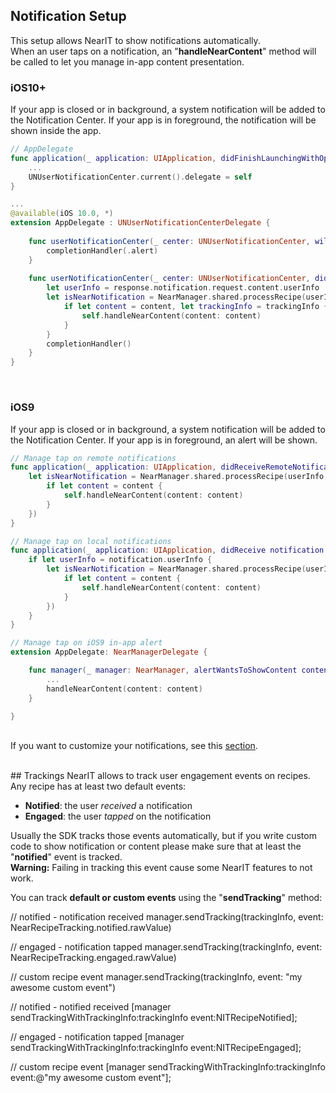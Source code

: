 ## Notification Setup

This setup allows NearIT to show notifications automatically.<br>
When an user taps on a notification, an "**handleNearContent**" method will be called to let you manage in-app content presentation.

### iOS10+
If your app is closed or in background, a system notification will be added to the Notification Center.
If your app is in foreground, the notification will be shown inside the app.

```swift
// AppDelegate
func application(_ application: UIApplication, didFinishLaunchingWithOptions launchOptions: [UIApplicationLaunchOptionsKey: Any]?) -> Bool {
    ...
    UNUserNotificationCenter.current().delegate = self
}

...
@available(iOS 10.0, *)
extension AppDelegate : UNUserNotificationCenterDelegate {
    
    func userNotificationCenter(_ center: UNUserNotificationCenter, willPresent notification: UNNotification, withCompletionHandler completionHandler: @escaping (UNNotificationPresentationOptions) -> Void) {
        completionHandler(.alert)
    }
    
    func userNotificationCenter(_ center: UNUserNotificationCenter, didReceive response: UNNotificationResponse, withCompletionHandler completionHandler: @escaping () -> Void) {
        let userInfo = response.notification.request.content.userInfo
        let isNearNotification = NearManager.shared.processRecipe(userInfo) { (content, trackingInfo, error) in
            if let content = content, let trackingInfo = trackingInfo {
                self.handleNearContent(content: content)
            }
        }
        completionHandler()
    }
}
```

<br>

### iOS9
If your app is closed or in background, a system notification will be added to the Notification Center.
If your app is in foreground, an alert will be shown.

```swift
// Manage tap on remote notifications
func application(_ application: UIApplication, didReceiveRemoteNotification userInfo: [AnyHashable : Any]) {
    let isNearNotification = NearManager.shared.processRecipe(userInfo, completion: { (content, trackingInfo, error) in
        if let content = content {
            self.handleNearContent(content: content)
        }
    })
}

// Manage tap on local notifications
func application(_ application: UIApplication, didReceive notification: UILocalNotification) {
    if let userInfo = notification.userInfo {
        let isNearNotification = NearManager.shared.processRecipe(userInfo, completion: { (content, trackingInfo, error) in
            if let content = content {
                self.handleNearContent(content: content)
            }
        })
    }
}

// Manage tap on iOS9 in-app alert
extension AppDelegate: NearManagerDelegate {

    func manager(_ manager: NearManager, alertWantsToShowContent content: Any) {
        ...
        handleNearContent(content: content)
    }

}
```

<br>If you want to customize your notifications, see this [section](../customize-notifications.md).

<br>
## Trackings
NearIT allows to track user engagement events on recipes. Any recipe has at least two default events:

  - **Notified**: the user *received* a notification
  - **Engaged**: the user *tapped* on the notification
  
Usually the SDK tracks those events automatically, but if you write custom code to show notification or content please make sure that at least the "**notified**" event is tracked.
<br>**Warning:** Failing in tracking this event cause some NearIT features to not work.


You can track **default or custom events** using the "**sendTracking**" method:
 
<div class="code-swift">
// notified - notification received
manager.sendTracking(trackingInfo, event: NearRecipeTracking.notified.rawValue)

// engaged - notification tapped
manager.sendTracking(trackingInfo, event: NearRecipeTracking.engaged.rawValue)

// custom recipe event
manager.sendTracking(trackingInfo, event: "my awesome custom event")
</div>
<div class="code-objc">
// notified - notified received
[manager sendTrackingWithTrackingInfo:trackingInfo event:NITRecipeNotified];

// engaged - notification tapped
[manager sendTrackingWithTrackingInfo:trackingInfo event:NITRecipeEngaged];

// custom recipe event
[manager sendTrackingWithTrackingInfo:trackingInfo event:@"my awesome custom event"];
</div>
